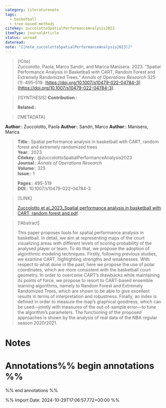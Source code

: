 ```yaml
---
category: literaturenote
tags:
  - basketball
  - tree-based-methods
citekey: zuccolottoSpatialPerformanceAnalysis2023
itemType: journalArticle
status: unread
dateread: 
note: "[[note_zuccolottoSpatialPerformanceAnalysis2023]]"
---
```


> [!Cite]  
> Zuccolotto, Paola, Marco Sandri, and Marica Manisera. 2023. “Spatial Performance Analysis in Basketball with CART, Random Forest and Extremely Randomized Trees.” _Annals of Operations Research_ 325 (1): 495–519. [https://doi.org/10.1007/s10479-022-04784-3](https://doi.org/10.1007/s10479-022-04784-3).

> [!SYNTHESIS] 
>**Contribution**::
>
>**Related**:: 
>

> [!METADATA]  
>
**Author**:: Zuccolotto, Paola
**Author**:: Sandri, Marco
**Author**:: Manisera, Marica<br>
> **Title**:: Spatial performance analysis in basketball with CART, random forest and extremely randomized trees    
> **Year**:: 2023     
> **Citekey**:: @zuccolottoSpatialPerformanceAnalysis2023    
>**Journal**:: *Annals of Operations Research*    
>**Volume**:: 325    
>**Issue**:: 1     
>    
>    
>     
> **Pages**:: 495-519    
>**DOI**:: 10.1007/s10479-022-04784-3    
>

> [!LINK] 
>
> [Zuccolotto et al_2023_Spatial performance analysis in basketball with CART, random forest and.pdf](file:///Users/steven/Library/Mobile%20Documents/com~apple~CloudDocs/Zotero/bibliography/Annals%20of%20Operations%20Research/2023/Zuccolotto%20et%20al_2023_Spatial%20performance%20analysis%20in%20basketball%20with%20CART,%20random%20forest%20and.pdf).

>[!Abstract]
>
>This paper proposes tools for spatial performance analysis in basketball. In detail, we aim at representing maps of the court visualizing areas with different levels of scoring probability of the analysed player or team. To do that, we propose the adoption of algorithmic modeling techniques. Firstly, following previous studies, we examine CART, highlighting strengths and weaknesses. With respect to what done in the past, here we propose the use of polar coordinates, which are more consistent with the basketball court geometry. In order to overcome CART’s drawbacks while maintaining its points of force, we propose to resort to CART-based ensemble learning algorithms, namely to Random Forest and Extremely Randomized Trees, which are shown to be able to give excellent results in terms of interpretation and robustness. Finally, an index is defined in order to measure the map’s graphical goodness, which can be used—jointly with measures of the out-of-sample error—to tune the algorithm’s parameters. The functioning of the proposed approaches is shown by the analysis of real data of the NBA regular season 2020/2021.
>>


# Notes<br>
# Annotations%% begin annotations %%  
 
  
%% end annotations %%

%% Import Date: 2024-10-29T17:06:57.772+00:00 %%
